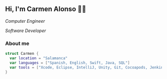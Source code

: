 <h2> Hi, I'm Carmen Alonso 👋🏻 </h2>

<p><em>Computer Engineer</em></p>
<p><em>Software Developer</em></p>

<h3>About me</h3>

```swift
struct Carmen {
  var location = "Salamanca"
  var languages = ["Spanish, English, Swift, Java, SQL"]
  var tools = ["Xcode, Eclipse, IntelliJ, Unity, Git, Cocoapods, Jenkins, SonarQube, SoapUI, Postman"]
}
```


<!---
acrmn/acrmn is a ✨ special ✨ repository because its `README.md` (this file) appears on your GitHub profile.
You can click the Preview link to take a look at your changes.
--->
